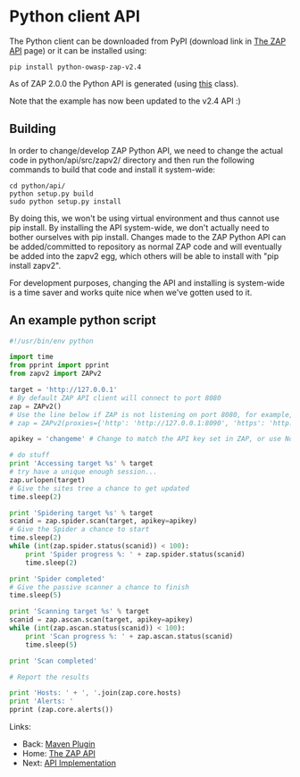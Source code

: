 # Python client API

The Python client can be downloaded from PyPI (download link in [The ZAP API](ApiDetails) page) or it can be installed using:
```
pip install python-owasp-zap-v2.4
```

As of ZAP 2.0.0 the Python API is generated (using [this](https://github.com/zaproxy/zaproxy/blob/develop/src/org/zaproxy/zap/extension/api/PythonAPIGenerator.java) class).

Note that the example has now been updated to the v2.4 API :)


## Building

In order to change/develop ZAP Python API, we need to change the actual code in python/api/src/zapv2/ directory and then run the following commands to build that code and install it system-wide:

```
cd python/api/
python setup.py build
sudo python setup.py install
```

By doing this, we won't be using virtual environment and thus cannot use pip install. By installing the API system-wide, we don't actually need to bother ourselves with pip install. Changes made to the ZAP Python API can be added/committed to repository as normal ZAP code and will eventually be added into the zapv2 egg, which others will be able to install with "pip install zapv2".

For development purposes, changing the API and installing is system-wide is a time saver and works quite nice when we've gotten used to it.


## An example python script
```python
#!/usr/bin/env python

import time
from pprint import pprint
from zapv2 import ZAPv2

target = 'http://127.0.0.1'
# By default ZAP API client will connect to port 8080
zap = ZAPv2()
# Use the line below if ZAP is not listening on port 8080, for example, if listening on port 8090
# zap = ZAPv2(proxies={'http': 'http://127.0.0.1:8090', 'https': 'http://127.0.0.1:8090'})

apikey = 'changeme' # Change to match the API key set in ZAP, or use None if the API key is disabled

# do stuff
print 'Accessing target %s' % target
# try have a unique enough session...
zap.urlopen(target)
# Give the sites tree a chance to get updated
time.sleep(2)

print 'Spidering target %s' % target
scanid = zap.spider.scan(target, apikey=apikey)
# Give the Spider a chance to start
time.sleep(2)
while (int(zap.spider.status(scanid)) < 100):
    print 'Spider progress %: ' + zap.spider.status(scanid)
    time.sleep(2)

print 'Spider completed'
# Give the passive scanner a chance to finish
time.sleep(5)

print 'Scanning target %s' % target
scanid = zap.ascan.scan(target, apikey=apikey)
while (int(zap.ascan.status(scanid)) < 100):
    print 'Scan progress %: ' + zap.ascan.status(scanid)
    time.sleep(5)

print 'Scan completed'

# Report the results

print 'Hosts: ' + ', '.join(zap.core.hosts)
print 'Alerts: '
pprint (zap.core.alerts())
```

Links:
  * Back: [Maven Plugin](ApiMaven)
  * Home: [The ZAP API](ApiDetails)
  * Next: [API Implementation](ApiImplementation)